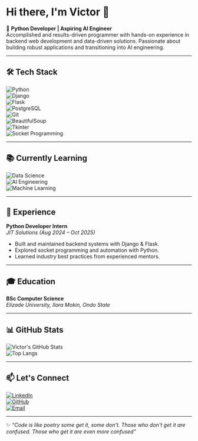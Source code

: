 # Hi there, I'm Victor 👋  

🚀 **Python Developer | Aspiring AI Engineer**  
Accomplished and results-driven programmer with hands-on experience in backend web development and data-driven solutions. Passionate about building robust applications and transitioning into AI engineering.  

---

## 🛠️ Tech Stack  
![Python](https://img.shields.io/badge/Python-3776AB?style=for-the-badge&logo=python&logoColor=white)  
![Django](https://img.shields.io/badge/Django-092E20?style=for-the-badge&logo=django&logoColor=white)  
![Flask](https://img.shields.io/badge/Flask-000000?style=for-the-badge&logo=flask&logoColor=white)  
![PostgreSQL](https://img.shields.io/badge/PostgreSQL-336791?style=for-the-badge&logo=postgresql&logoColor=white)  
![Git](https://img.shields.io/badge/Git-F05032?style=for-the-badge&logo=git&logoColor=white)  
![BeautifulSoup](https://img.shields.io/badge/BeautifulSoup-4B8BBE?style=for-the-badge&logo=python&logoColor=white)  
![Tkinter](https://img.shields.io/badge/Tkinter-FFD43B?style=for-the-badge&logo=python&logoColor=black)  
![Socket Programming](https://img.shields.io/badge/Socket%20Programming-FF6F00?style=for-the-badge&logo=python&logoColor=white)  

---

## 📚 Currently Learning  
![Data Science](https://img.shields.io/badge/Data%20Science-FF6F00?style=for-the-badge&logo=python&logoColor=white)  
![AI Engineering](https://img.shields.io/badge/AI%20Engineering-5D3FD3?style=for-the-badge&logo=tensorflow&logoColor=white)  
![Machine Learning](https://img.shields.io/badge/Machine%20Learning-0A66C2?style=for-the-badge&logo=scikitlearn&logoColor=white)  

---

## 💼 Experience  
**Python Developer Intern**  
*JIT Solutions (Aug 2024 – Oct 2025)*  
- Built and maintained backend systems with Django & Flask.  
- Explored socket programming and automation with Python.  
- Learned industry best practices from experienced mentors.  

---

## 🎓 Education  
**BSc Computer Science**  
*Elizade University, Ilara Mokin, Ondo State*  

---

## 📊 GitHub Stats  
![Victor's GitHub Stats](https://github-readme-stats.vercel.app/api?username=Akinfiresoye-Victor&show_icons=true&theme=radical)  
![Top Langs](https://github-readme-stats.vercel.app/api/top-langs/?username=Akinfiresoye-Victor&layout=compact&theme=radical)  

---

## 📫 Let's Connect  
[![LinkedIn](https://img.shields.io/badge/LinkedIn-0A66C2?style=for-the-badge&logo=linkedin&logoColor=white)](https://www.linkedin.com/in/victor-akinfiresoye-bb2210337)  
[![GitHub](https://img.shields.io/badge/GitHub-181717?style=for-the-badge&logo=github&logoColor=white)](https://github.com/Akinfiresoye-Victor)  
[![Email](https://img.shields.io/badge/Email-D14836?style=for-the-badge&logo=gmail&logoColor=white)](mailto:victorakinfiresoye30@gmail.com)  

---

✨ *“Code is like poetry some get it, some don't. Those who don't get it are confused. Those who get it are even more confused”*  
